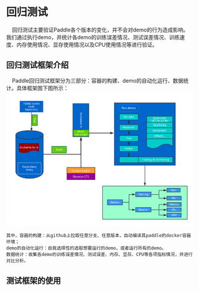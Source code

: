 # 回归测试
     回归测试主要验证Paddle各个版本的变化，并不会对demo的行为造成影响。我们通过执行demo，并统计各demo的训练误差情况、测试误差情况、训练速度、内存使用情况、显存使用情况以及CPU使用情况等进行验证。
     
## 回归测试框架介绍
     Paddle回归测试框架分为三部分：容器的构建、demo的自动化运行、数据统计。具体框架图下图所示：
    ![image](https://github.com/beckett1124/regtest/raw/master/regression.png)
    
    其中，容器的构建：从github上拉取任意分支、任意版本，自动编译其paddle的docker容器环境；
    demo的自动化运行：自我选择性的选取想要运行的demo，或者运行所有的demo。
    数据统计：收集各demo的训练误差情况、测试误差、内存、显存、CPU等各项指标情况，并进行对比分析。
    
## 测试框架的使用

